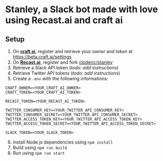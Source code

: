 # Stanley, a Slack bot made with love using **Recast.ai** and **craft ai** #

## Setup ##

1. On [**craft ai**](http://craft.ai), register and retrieve your _owner_ and _token_ at <https://beta.craft.ai/settings>
2. On [**Recast.ai**](https://recast.ai), register and fork [cloderic/stanley](https://recast.ai/cloderic/stanley/core)
3. Retrieve a Slack API token (_todo: add instructions_)
4. Retrieve Twitter API tokens (_todo: add instructions_)
5. Create a `.env` with the following informations:

  ```
  CRAFT_OWNER=<YOUR_CRAFT_AI_OWNER>
  CRAFT_TOKEN=<YOUR_CRAFT_AI_TOKEN>

  RECAST_TOKEN=<YOUR_RECAST_AI_TOKEN>

  TWITTER_CONSUMER_KEY=<YOUR_TWITTER_API_CONSUMER_KEY>
  TWITTER_CONSUMER_SECRET=<YOUR_TWITTER_API_CONSUMER_SECRET>
  TWITTER_ACCESS_TOKEN_KEY=<YOUR_TWITTER_API_ACCESS_TOKEN_KEY>
  TWITTER_ACCESS_TOKEN_SECRET=<YOUR_TWITTER_API_ACCESS_TOKEN_SECRET>

  SLACK_TOKEN=<YOUR_SLACK_TOKEN>
  ```
6. Install Node.js dependencies using `npm install`
7. Build using `npm run build`
8. Run using `npm run start`
